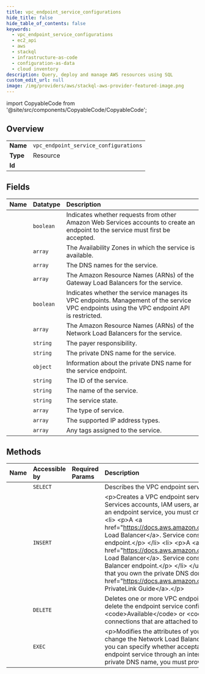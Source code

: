 ```yaml
---
title: vpc_endpoint_service_configurations
hide_title: false
hide_table_of_contents: false
keywords:
  - vpc_endpoint_service_configurations
  - ec2_api
  - aws    
  - stackql
  - infrastructure-as-code
  - configuration-as-data
  - cloud inventory
description: Query, deploy and manage AWS resources using SQL
custom_edit_url: null
image: /img/providers/aws/stackql-aws-provider-featured-image.png
---
```


import CopyableCode from '@site/src/components/CopyableCode/CopyableCode';




## Overview
<table><tbody>
<tr><td><b>Name</b></td><td><code>vpc_endpoint_service_configurations</code></td></tr>
<tr><td><b>Type</b></td><td>Resource</td></tr>
<tr><td><b>Id</b></td><td><CopyableCode code="aws.ec2_api.vpc_endpoint_service_configurations" /></td></tr>
</tbody></table>

## Fields
| Name | Datatype | Description |
|:-----|:---------|:------------|
| <CopyableCode code="acceptanceRequired" /> | `boolean` | Indicates whether requests from other Amazon Web Services accounts to create an endpoint to the service must first be accepted. |
| <CopyableCode code="availabilityZoneSet" /> | `array` | The Availability Zones in which the service is available. |
| <CopyableCode code="baseEndpointDnsNameSet" /> | `array` | The DNS names for the service. |
| <CopyableCode code="gatewayLoadBalancerArnSet" /> | `array` | The Amazon Resource Names (ARNs) of the Gateway Load Balancers for the service. |
| <CopyableCode code="managesVpcEndpoints" /> | `boolean` | Indicates whether the service manages its VPC endpoints. Management of the service VPC endpoints using the VPC endpoint API is restricted. |
| <CopyableCode code="networkLoadBalancerArnSet" /> | `array` | The Amazon Resource Names (ARNs) of the Network Load Balancers for the service. |
| <CopyableCode code="payerResponsibility" /> | `string` | The payer responsibility. |
| <CopyableCode code="privateDnsName" /> | `string` | The private DNS name for the service. |
| <CopyableCode code="privateDnsNameConfiguration" /> | `object` | Information about the private DNS name for the service endpoint. |
| <CopyableCode code="serviceId" /> | `string` | The ID of the service. |
| <CopyableCode code="serviceName" /> | `string` | The name of the service. |
| <CopyableCode code="serviceState" /> | `string` | The service state. |
| <CopyableCode code="serviceType" /> | `array` | The type of service. |
| <CopyableCode code="supportedIpAddressTypeSet" /> | `array` | The supported IP address types. |
| <CopyableCode code="tagSet" /> | `array` | Any tags assigned to the service. |
## Methods
| Name | Accessible by | Required Params | Description |
|:-----|:--------------|:----------------|:------------|
| <CopyableCode code="vpc_endpoint_service_configurations_Describe" /> | `SELECT` | <CopyableCode code="region" /> | Describes the VPC endpoint service configurations in your account (your services). |
| <CopyableCode code="vpc_endpoint_service_configuration_Create" /> | `INSERT` | <CopyableCode code="region" /> | &lt;p&gt;Creates a VPC endpoint service to which service consumers (Amazon Web Services accounts, IAM users, and IAM roles) can connect.&lt;/p&gt; &lt;p&gt;Before you create an endpoint service, you must create one of the following for your service:&lt;/p&gt; &lt;ul&gt; &lt;li&gt; &lt;p&gt;A &lt;a href="https://docs.aws.amazon.com/elasticloadbalancing/latest/network/"&gt;Network Load Balancer&lt;/a&gt;. Service consumers connect to your service using an interface endpoint.&lt;/p&gt; &lt;/li&gt; &lt;li&gt; &lt;p&gt;A &lt;a href="https://docs.aws.amazon.com/elasticloadbalancing/latest/gateway/"&gt;Gateway Load Balancer&lt;/a&gt;. Service consumers connect to your service using a Gateway Load Balancer endpoint.&lt;/p&gt; &lt;/li&gt; &lt;/ul&gt; &lt;p&gt;If you set the private DNS name, you must prove that you own the private DNS domain name.&lt;/p&gt; &lt;p&gt;For more information, see the &lt;a href="https://docs.aws.amazon.com/vpc/latest/privatelink/"&gt;Amazon Web Services PrivateLink Guide&lt;/a&gt;.&lt;/p&gt; |
| <CopyableCode code="vpc_endpoint_service_configurations_Delete" /> | `DELETE` | <CopyableCode code="ServiceId, region" /> | Deletes one or more VPC endpoint service configurations in your account. Before you delete the endpoint service configuration, you must reject any &lt;code&gt;Available&lt;/code&gt; or &lt;code&gt;PendingAcceptance&lt;/code&gt; interface endpoint connections that are attached to the service. |
| <CopyableCode code="vpc_endpoint_service_configuration_Modify" /> | `EXEC` | <CopyableCode code="ServiceId, region" /> | &lt;p&gt;Modifies the attributes of your VPC endpoint service configuration. You can change the Network Load Balancers or Gateway Load Balancers for your service, and you can specify whether acceptance is required for requests to connect to your endpoint service through an interface VPC endpoint.&lt;/p&gt; &lt;p&gt;If you set or modify the private DNS name, you must prove that you own the private DNS domain name.&lt;/p&gt; |
